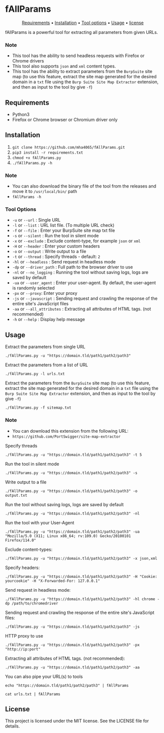 # fAllParams

<p align="center">
  <a href="#requirements">Requirements</a> •
  <a href="#installation">Installation</a> •
  <a href="#tool-options">Tool options</a> •
  <a href="#usage">Usage</a> •
  <a href="#license">license</a>
</p>

fAllParams is a powerful tool for extracting all parameters from given URLs.

### Note
- This tool has the ability to send headless requests with Firefox or Chrome drivers
- This tool also supports `json` and `xml` content types. 
- This tool has the ability to extract parameters from the `BurpSuite` site map (to use this feature, extract the site map generated for the desired domain in a `txt` file using the `Burp Suite Site Map Extractor` extension, and then as input to the tool by give `-f`)

## Requirements
- Python3
- Firefox or Chrome browser or Chromium driver only

## Installation
  1. `git clone https://github.com/mha4065/fAllParams.git`
  2. `pip3 install -r requirements.txt`
  3. `chmod +x fAllParams.py`
  4. `./fAllParams.py -h`
  
### Note
- You can also download the binary file of the tool from the releases and move it to `/usr/local/bin/` path
- `fAllParams -h`


### Tool Options
- `-u` or `--url` : Single URL
- `-l` or `--list` : URL list file. (To multiple URL check)
- `-f` or `--file` : Enter your BurpSuite site map txt file
- `-s` or `--silent` : Run the tool in silent mode
- `-x` or `--exclude` : Exclude content-type, for example `json` or `xml`
- `-H` or `--header` : Enter your custom headers
- `-o` or `--output` : Write output to a file
- `-t` or `--thread` : Specify threads - default: `2`
- `-hl` or `--headless` : Send request in headless mode
- `-dp` or `--driver_path` : Full path to the browser driver to use
- `-nl` or `--no_logging` : Running the tool without saving logs, logs are saved by default
- `-ua` or `--user_agent` : Enter your user-agent. By default, the user-agent is randomly selected
- `-px` or `--proxy`: Enter your proxy
- `-js` or `--javascript` : Sending request and crawling the response of the entire site's JavaScript files
- `-aa` or `--all_attributes` : Extracting all attributes of HTML tags. (not recommended)
- `-h` or `--help` : Display help message


## Usage

Extract the parameters from single URL
```
./fAllParams.py -u "https://domain.tld/path1/path2/path3"
```

Extract the parameters from a list of URL
```
./fAllParams.py -l urls.txt
```

Extract the parameters from the `BurpSuite` site map (to use this feature, extract the site map generated for the desired domain in a `txt` file using the `Burp Suite Site Map Extractor` extension, and then as input to the tool by give `-f`)
```
./fAllParams.py -f sitemap.txt
```

### Note
- You can download this extension from the following URL:
- `https://github.com/PortSwigger/site-map-extractor`

Specify threads
```
./fAllParams.py -u "https://domain.tld/path1/path2/path3" -t 5
```

Run the tool in silent mode
```
./fAllParams.py -u "https://domain.tld/path1/path2/path3" -s
```

Write output to a file
```
./fAllParams.py -u "https://domain.tld/path1/path2/path3" -o output.txt
```

Run the tool without saving logs, logs are saved by default
```
./fAllParams.py -u "https://domain.tld/path1/path2/path3" -nl
```

Run the tool with your User-Agent
```
./fAllParams.py -u "https://domain.tld/path1/path2/path3" -ua "Mozilla/5.0 (X11; Linux x86_64; rv:109.0) Gecko/20100101 Firefox/114.0"
```

Exclude content-types:
```
./fAllParams.py -u "https://domain.tld/path1/path2/path3" -x json,xml
```

Specify headers:
```
./fAllParams.py -u "https://domain.tld/path1/path2/path3" -H "Cookie: yourcookie" -H "X-Forwarded-For: 127.0.0.1"
```

Send request in headless mode:
```
./fAllParams.py -u "https://domain.tld/path1/path2/path3" -hl chrome -dp /path/to/chromedriver
```

Sending request and crawling the response of the entire site's JavaScript files:
```
./fAllParams.py -u "https://domain.tld/path1/path2/path3" -js
```

HTTP proxy to use
```
./fAllParams.py -u "https://domain.tld/path1/path2/path3" -px "http://ip:port"
```

Extracting all attributes of HTML tags. (not recommended):
```
./fAllParams.py -u "https://domain.tld/path1/path2/path3" -aa
```

You can also pipe your URL(s) to tools
```
echo "https://domain.tld/path1/path2/path3" | fAllParams
```
```
cat urls.txt | fAllParams
```

## License
This project is licensed under the MIT license. See the LICENSE file for details.
